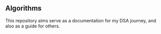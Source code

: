 ## Algorithms

This repository aims serve as a documentation for my DSA journey, and also as a guide for others.
